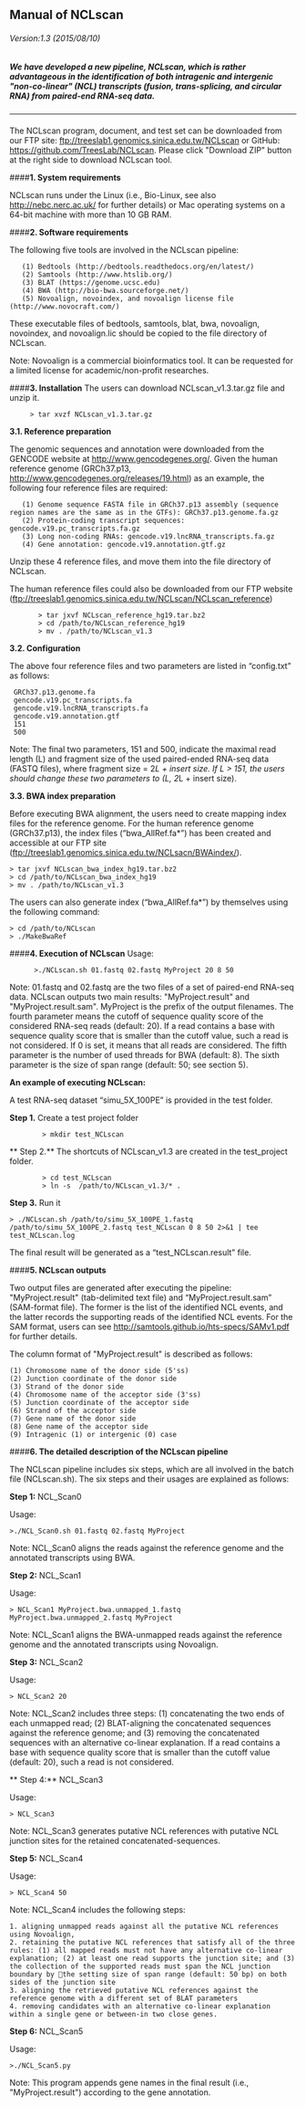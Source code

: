 ## Manual of NCLscan
###### Version:1.3 (2015/08/10) 

##### We have developed a new pipeline, NCLscan, which is rather advantageous in the identification of both intragenic and intergenic "non-co-linear" (NCL) transcripts (fusion, trans-splicing, and circular RNA) from paired-end RNA-seq data. 
--------------
#### 

The NCLscan program, document, and test set can be downloaded from our FTP site: ftp://treeslab1.genomics.sinica.edu.tw/NCLscan or GitHub: https://github.com/TreesLab/NCLscan.
Please click "Download ZIP" button at the right side to download NCLscan tool. 

####**1. System requirements**

   NCLscan runs under the Linux (i.e., Bio-Linux, see also http://nebc.nerc.ac.uk/ for further details) or Mac operating   systems on a 64-bit machine with more than 10 GB RAM.

####**2. Software requirements**

   The following five tools are involved in the NCLscan pipeline:
```
   (1) Bedtools (http://bedtools.readthedocs.org/en/latest/)
   (2) Samtools (http://www.htslib.org/)
   (3) BLAT (https://genome.ucsc.edu)
   (4) BWA (http://bio-bwa.sourceforge.net/)
   (5) Novoalign, novoindex, and novoalign license file (http://www.novocraft.com/)
```
   These executable files of bedtools, samtools, blat, bwa, novoalign, novoindex, and novoalign.lic should be copied to the     file directory of NCLscan.

   Note: Novoalign is a commercial bioinformatics tool. It can be requested for a limited license for academic/non-profit       researches.

####**3. Installation**
   The users can download NCLscan_v1.3.tar.gz file and unzip it.
  
         > tar xvzf NCLscan_v1.3.tar.gz

 **3.1.  Reference preparation**
 
The genomic sequences and annotation were downloaded from the GENCODE website at http://www.gencodegenes.org/. Given the   human reference genome (GRCh37.p13, http://www.gencodegenes.org/releases/19.html) as an example, the following four reference files are required:

```
   (1) Genome sequence FASTA file in GRCh37.p13 assembly (sequence region names are the same as in the GTFs): GRCh37.p13.genome.fa.gz
   (2) Protein-coding transcript sequences: gencode.v19.pc_transcripts.fa.gz
   (3) Long non-coding RNAs: gencode.v19.lncRNA_transcripts.fa.gz
   (4) Gene annotation: gencode.v19.annotation.gtf.gz
```
Unzip these 4 reference files, and move them into the file directory of NCLscan.

The human reference files could also be downloaded from our FTP website (ftp://treeslab1.genomics.sinica.edu.tw/NCLscan/NCLscan_reference)

           > tar jxvf NCLscan_reference_hg19.tar.bz2
           > cd /path/to/NCLscan_reference_hg19
           > mv . /path/to/NCLscan_v1.3 


 **3.2.  Configuration**

The above four reference files and two parameters are listed in “config.txt” as follows:

     GRCh37.p13.genome.fa
     gencode.v19.pc_transcripts.fa
     gencode.v19.lncRNA_transcripts.fa
     gencode.v19.annotation.gtf
     151
     500


Note: The final two parameters, 151 and 500, indicate the maximal read length (L) and fragment size of the used paired-ended RNA-seq data (FASTQ files), where fragment size = 2*L + insert size. 
If L > 151, the users should change these two parameters to (L, 2*L + insert size).

 **3.3.  BWA index preparation**
 
Before executing BWA alignment, the users need to create mapping index files for the reference genome. For the human reference genome (GRCh37.p13), the index files (“bwa_AllRef.fa*”) has been created and accessible at our FTP site (ftp://treeslab1.genomics.sinica.edu.tw/NCLsacn/BWAindex/). 

    > tar jxvf NCLscan_bwa_index_hg19.tar.bz2
    > cd /path/to/NCLscan_bwa_index_hg19
    > mv . /path/to/NCLscan_v1.3

The users can also generate index (“bwa_AllRef.fa*”) by themselves using the following command:

    > cd /path/to/NCLscan
    > ./MakeBwaRef
    
####**4. Execution of NCLscan**
   Usage:

          >./NCLscan.sh 01.fastq 02.fastq MyProject 20 8 50

Note: 01.fastq and 02.fastq are the two files of a set of paired-end RNA-seq data. NCLscan outputs two main results: "MyProject.result" and "MyProject.result.sam". MyProject is the prefix of the output filenames. The fourth parameter means the cutoff of sequence quality score of the considered RNA-seq reads (default: 20). If a read contains a base with sequence quality score that is smaller than the cutoff value, such a read is not considered. If 0 is set, it means that all reads are considered. The fifth parameter is the number of used threads for BWA (default: 8). The sixth parameter is the size of span range (default: 50; see section 5).

  **An example of executing NCLscan:**
  
  A test RNA-seq dataset “simu_5X_100PE” is provided in the test folder. 
 
  **Step 1.** Create a test project folder
  ```
          > mkdir test_NCLscan
  ```
  ** Step 2.** The shortcuts of NCLscan_v1.3 are created in the test_project folder.
  ```
          > cd test_NCLscan
          > ln -s  /path/to/NCLscan_v1.3/* .
  ```
  **Step 3.** Run it
  ```
  > ./NCLscan.sh /path/to/simu_5X_100PE_1.fastq /path/to/simu_5X_100PE_2.fastq test_NCLscan 0 8 50 2>&1 | tee  test_NCLscan.log
  ```
  The final result will be generated as a “test_NCLscan.result” file.

####**5. NCLscan outputs**

Two output files are generated after executing the pipeline: "MyProject.result" (tab-delimited text file) and “MyProject.result.sam” (SAM-format file). The former is the list of the identified NCL events, and the latter records the supporting reads of the identified NCL events. For the SAM format, users can see http://samtools.github.io/hts-specs/SAMv1.pdf for further details.

The column format of "MyProject.result" is described as follows:
```
(1) Chromosome name of the donor side (5'ss) 
(2) Junction coordinate of the donor side
(3) Strand of the donor side
(4) Chromosome name of the acceptor side (3'ss) 
(5) Junction coordinate of the acceptor side
(6) Strand of the acceptor side
(7) Gene name of the donor side
(8) Gene name of the acceptor side
(9) Intragenic (1) or intergenic (0) case
```

####**6. The detailed description of the NCLscan pipeline**
   
The NCLscan pipeline includes six steps, which are all involved in the batch file (NCLscan.sh). The six steps and their usages are explained as follows:

   **Step 1:** NCL_Scan0
   
Usage:
```
>./NCL_Scan0.sh 01.fastq 02.fastq MyProject
```
Note: NCL_Scan0 aligns the reads against the reference genome and the annotated transcripts using BWA. 
	
   **Step 2:** NCL_Scan1
   
Usage:
```
> NCL_Scan1 MyProject.bwa.unmapped_1.fastq MyProject.bwa.unmapped_2.fastq MyProject
```
Note: NCL_Scan1 aligns the BWA-unmapped reads against the reference genome and the annotated transcripts using Novoalign.

  **Step 3:** NCL_Scan2

Usage:
```
> NCL_Scan2 20
```
Note: NCL_Scan2 includes three steps: (1) concatenating the two ends of each unmapped read; (2) BLAT-aligning the concatenated sequences against the reference genome; and (3) removing the concatenated sequences with an alternative co-linear explanation. If a read contains a base with sequence quality score that is smaller than the cutoff value (default: 20), such a read is not considered.

  ** Step 4:** NCL_Scan3

Usage:
```
> NCL_Scan3
```
Note: NCL_Scan3 generates putative NCL references with putative NCL junction sites for the retained concatenated-sequences.

  **Step 5:** NCL_Scan4

Usage:
```
> NCL_Scan4 50
```
Note: NCL_Scan4 includes the following steps: 
```
1. aligning unmapped reads against all the putative NCL references using Novoalign, 
2. retaining the putative NCL references that satisfy all of the three rules: (1) all mapped reads must not have any alternative co-linear explanation; (2) at least one read supports the junction site; and (3) the collection of the supported reads must span the NCL junction boundary by the setting size of span range (default: 50 bp) on both sides of the junction site
3. aligning the retrieved putative NCL references against the reference genome with a different set of BLAT parameters  
4. removing candidates with an alternative co-linear explanation within a single gene or between-in two close genes.
```
   **Step 6:** NCL_Scan5

Usage:
```
>./NCL_Scan5.py
```
Note: This program appends gene names in the final result (i.e., "MyProject.result") according to the gene annotation.

 

